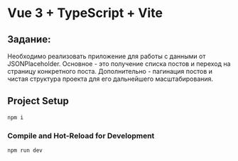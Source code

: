 # Vue 3 + TypeScript + Vite
## Задание:

Необходимо реализовать приложение для работы с данными от JSONPlaceholder. Основное - это получение списка постов и переход 
на страницу конкретного поста. Дополнительно - пагинация постов и чистая структура проекта для его дальнейшего масштабирования.

## Project Setup

```sh
npm i
```

### Compile and Hot-Reload for Development

```sh
npm run dev
```
